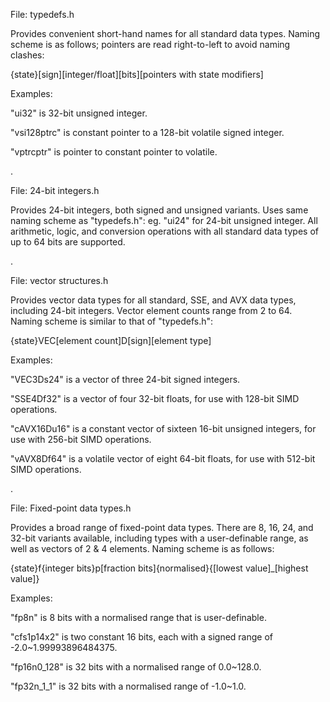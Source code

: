 File: typedefs.h



Provides convenient short-hand names for all standard data types. Naming scheme is as follows; pointers are read right-to-left to avoid naming clashes:

{state}[sign][integer/float][bits][pointers with state modifiers]

Examples:

"ui32" is 32-bit unsigned integer.

"vsi128ptrc" is constant pointer to a 128-bit volatile signed integer.

"vptrcptr" is pointer to constant pointer to volatile.

.

File: 24-bit integers.h



Provides 24-bit integers, both signed and unsigned variants. Uses same naming scheme as "typedefs.h": eg. "ui24" for 24-bit unsigned integer. All arithmetic, logic, and conversion operations with all standard data types of up to 64 bits are supported.

.

File: vector structures.h



Provides vector data types for all standard, SSE, and AVX data types, including 24-bit integers. Vector element counts range from 2 to 64. Naming scheme is similar to that of "typedefs.h":

{state}VEC[element count]D[sign][element type]

Examples:

"VEC3Ds24" is a vector of three 24-bit signed integers.

"SSE4Df32" is a vector of four 32-bit floats, for use with 128-bit SIMD operations.

"cAVX16Du16" is a constant vector of sixteen 16-bit unsigned integers, for use with 256-bit SIMD operations.

"vAVX8Df64" is a volatile vector of eight 64-bit floats, for use with 512-bit SIMD operations.

.

File: Fixed-point data types.h



Provides a broad range of fixed-point data types. There are 8, 16, 24, and 32-bit variants available, including types with a user-definable range, as well as vectors of 2 & 4 elements. Naming scheme is as follows:

{state}f{integer bits}p[fraction bits]{normalised}{[lowest value]_[highest value]}

Examples:

"fp8n" is 8 bits with a normalised range that is user-definable.

"cfs1p14x2" is two constant 16 bits, each with a signed range of -2.0~1.99993896484375.

"fp16n0_128" is 32 bits with a normalised range of 0.0~128.0.

"fp32n_1_1" is 32 bits with a normalised range of -1.0~1.0.
